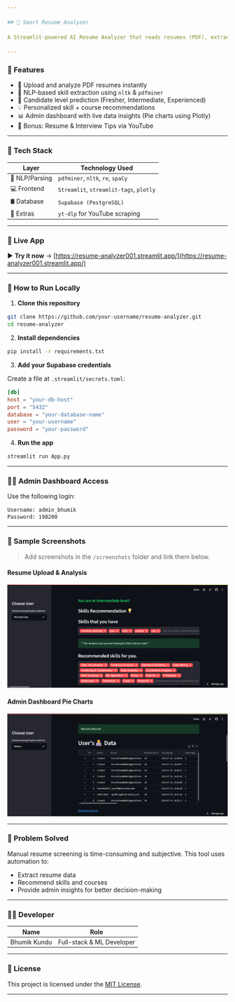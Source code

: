 ```yaml
---

## 🧠 Smart Resume Analyzer

A Streamlit-powered AI Resume Analyzer that reads resumes (PDF), extracts key details, identifies skill gaps, and recommends personalized learning resources — all in seconds. Built for students, job seekers, and recruiters.

---
```


### 📌 Features

* 📄 Upload and analyze PDF resumes instantly
* 🧠 NLP-based skill extraction using `nltk` & `pdfminer`
* 🎯 Candidate level prediction (Fresher, Intermediate, Experienced)
* 💡 Personalized skill + course recommendations
* 📊 Admin dashboard with live data insights (Pie charts using Plotly)
* 🎥 Bonus: Resume & Interview Tips via YouTube

---

### 🚀 Tech Stack

| Layer          | Technology Used                         |
| -------------- | --------------------------------------- |
| 🧠 NLP/Parsing | `pdfminer`, `nltk`, `re`, `spaCy`       |
| 💻 Frontend    | `Streamlit`, `streamlit-tags`, `plotly` |
| 🛢️ Database   | `Supabase (PostgreSQL)`                 |
| 🔗 Extras      | `yt-dlp` for YouTube scraping           |

---

### 🔗 Live App

▶️ **Try it now** → [https://resume-analyzer001.streamlit.app/](https://resume-analyzer001.streamlit.app/)

---

### 🧪 How to Run Locally

1. **Clone this repository**

```bash
git clone https://github.com/your-username/resume-analyzer.git
cd resume-analyzer
```

2. **Install dependencies**

```bash
pip install -r requirements.txt
```

3. **Add your Supabase credentials**

Create a file at `.streamlit/secrets.toml`:

```toml
[db]
host = "your-db-host"
port = "5432"
database = "your-database-name"
user = "your-username"
password = "your-password"
```

4. **Run the app**

```bash
streamlit run App.py
```

---

### 👨‍💼 Admin Dashboard Access

Use the following login:

```
Username: admin_bhumik
Password: 198200
```

---

### 📸 Sample Screenshots

> Add screenshots in the `/screenshots` folder and link them below.

#### Resume Upload & Analysis

![Resume Upload](screenshots/resume_analysis.png)

#### Admin Dashboard Pie Charts

![Admin Dashboard](screenshots/admin_dashboard.png)

---

### 🎯 Problem Solved

Manual resume screening is time-consuming and subjective. This tool uses automation to:

* Extract resume data
* Recommend skills and courses
* Provide admin insights for better decision-making

---

### 👨‍💻 Developer

| Name         | Role                      |
| ------------ | ------------------------- |
| Bhumik Kundu | Full-stack & ML Developer |

---

### 📜 License

This project is licensed under the [MIT License](LICENSE).

---

